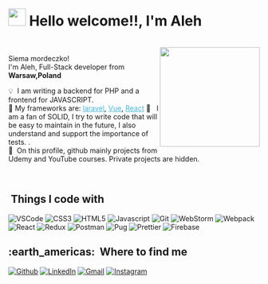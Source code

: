 # <img src="https://cdn.jsdelivr.net/gh/Th3Wall/assets-cdn/PersonalGithubReadme/HandGreet.gif" width="35px" />&nbsp;<b>Hello welcome!!, I'm Aleh</b>
<br>
<img align="right" src="https://alehzahorski.github.io/img/developer.png" width="200"/>
<p aligh="left">
  <p>Siema mordeczko!</br>
  I'm Aleh, Full-Stack developer from <img src="https://www.u7.pl/wp-content/uploads/2018/02/pl.png" width="14px"/> <b>Warsaw,Poland</b></p>
  	
  :bulb: &nbsp;I am writing a backend for PHP and a frontend for JAVASCRIPT.
  <br>
  :seedling:&nbsp;My frameworks are: <a style="color:#45b8d8" href="https://laravel.com/docs/8.x" target="_blank"><u>laravel</u></a>, <a style="color:#45b8d8" href="\https://v3.vuejs.org/guide/introduction.html" target="_blank"><u>Vue</u></a>, <a style="color:#45b8d8" href="https://reactjs.org/" target="_blank"><u>React</u></a>
  :construction: &nbsp; I am a fan of SOLID, I try to write code that will be easy to maintain in the future, I also understand and support the importance of tests. </a>.\
  :speech_balloon: &nbsp;On this profile, github mainly projects from Udemy and YouTube courses. Private projects are hidden.
</p>
<br>
<h2>&nbsp;Things I code with</h2>
<p>
  <img alt="VSCode" src="https://img.shields.io/badge/-Visual_Studio_Code-0078D4?style=flat-square&logo=visual%20studio%20code&logoColor=white" />
  <img alt="CSS3" src="https://img.shields.io/badge/-CSS3-1572B6?style=flat-square&logo=visual%20studio%20code&logoColor=white" />
  <img alt="HTML5" src="https://img.shields.io/badge/-HTML5-E34F26?style=flat-square&logo=html5&logoColor=white" />
  <img alt="Javascript" src="https://img.shields.io/badge/-JavaScript-F7DF1E?style=flat-square&logo=javascript&logoColor=black" />
  <img alt="Git" src="https://img.shields.io/badge/-Git-F05032?style=flat-square&logo=git&logoColor=white" />
  <img alt="WebStorm" src="https://img.shields.io/badge/-WebStorm-000000?style=flat-square&logo=webstorm&logoColor=white" />
  <img alt="Webpack" src="https://img.shields.io/badge/-Webpack-8DD6F9?style=flat-square&logo=webpack&logoColor=white" />
  <img alt="React" src="https://img.shields.io/badge/-React-45b8d8?style=flat-square&logo=react&logoColor=white" />
  <img alt="Redux" src="https://img.shields.io/badge/-Redux-764ABC?style=flat-square&logo=redux&logoColor=white" />
  <img alt="Postman" src="https://img.shields.io/badge/-Postman-FF6C37?style=flat-square&logo=postman&logoColor=white" />
  <img alt="Pug" src="https://img.shields.io/badge/-Pug-A86454?style=flat-square&logo=pug&logoColor=white" />
  <img alt="Prettier" src="https://img.shields.io/badge/-Prettier-F7B93E?style=flat-square&logo=prettier&logoColor=white" />
  <img alt="Firebase" src="https://img.shields.io/badge/-Firebase-ffca28?style=flat-square&logo=firebase&logoColor=white" />
</p>
<h2>:earth_americas: &nbsp;Where to find me</h2>
<p>
  <a href="https://github.com/AlehZahorski" target="_blank"><img alt="Github" src="https://img.shields.io/badge/-GitHub-%2312100E.svg?&style=for-the-badge&logo=Github&logoColor=white" /></a>
  <a href="https://www.linkedin.com/in/aleh-zahorski/" target="_blank"><img alt="LinkedIn" src="https://img.shields.io/badge/-Linkedin-%230077B5.svg?&style=for-the-badge&logo=linkedin&logoColor=white" /></a>
  <a href="zahorski.001@gmail.com" target="_blank"><img alt="Gmail" src="https://img.shields.io/badge/-Gmail-EA4335?style=for-the-badge&logo=gmail&logoColor=white" /></a>
  <a href="https://www.instagram.com/aleh_zahorski/" target="_blank"><img alt="Instagram" src="https://img.shields.io/badge/-Instagram-E4405F?style=for-the-badge&logo=instagram&logoColor=white" /></a>
</p>
